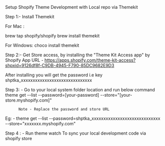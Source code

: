Setup Shopify Theme Development with Local repo via Themekit 


Step 1:- Install Themekit 

For Mac : 

brew tap shopify/shopify
brew install themekit


For Windows:
choco install themekit



Step 2:- Get Store access, by installing the "Theme Kit Access app" by Shopify
         App URL - https://apps.shopify.com/theme-kit-access?shpxid=9126df8f-C9DB-4945-F790-85DC9682E9D3


After installing you will get the password i.e key shptka_xxxxxxxxxxxxxxxxxxxxxxxxxxxxxx


Step 3: - Go to your local system folder location and run below command 
          theme get --list --password=[your-password] --store="[your-store.myshopify.com]"
          
          
          Note - Replace the password and store URL

Eg: -
theme get --list --password=shptka_xxxxxxxxxxxxxxxxxxxxxxxxxxxxx --store="xxxxxxx.myshopify.com"


Step 4 : - Run theme watch 
           To sync your local development code via shopify store 

